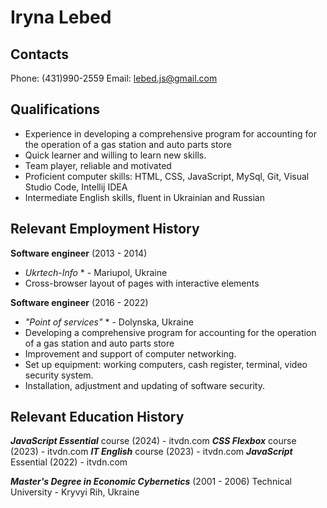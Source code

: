 #  Iryna Lebed

## Contacts
Phone: (431)990-2559 
Email: lebed.js@gmail.com

## Qualifications
*	Experience in developing a comprehensive program for accounting for the operation of a gas station and auto parts store
*	Quick learner and willing to learn new skills.
*	Team player, reliable and motivated
*	Proficient computer skills: HTML, CSS, JavaScript, MySql, Git, Visual Studio Code, Intellij IDEA
*	Intermediate English skills, fluent in Ukrainian and Russian

## Relevant Employment History
**Software engineer**
(2013 - 2014)
* *Ukrtech-Info* * - Mariupol, Ukraine
*	Cross-browser layout of pages with interactive elements

**Software engineer**
(2016 - 2022)
* *"Point of services"* * - Dolynska, Ukraine
*	Developing a comprehensive program for accounting for the operation of a gas station and auto parts store
*	Improvement and support of computer networking.
*	Set up equipment: working computers, cash register, terminal, video security system.
*	Installation, adjustment and updating of software security.

## Relevant Education History
***JavaScript Essential*** course (2024) - itvdn.com 
***CSS Flexbox*** course (2023) - itvdn.com 
***IT English*** course (2023) - itvdn.com 
***JavaScript*** Essential (2022) - itvdn.com

***Master's Degree in Economic Cybernetics***
(2001 - 2006)
Technical University - Kryvyi Rih, Ukraine



